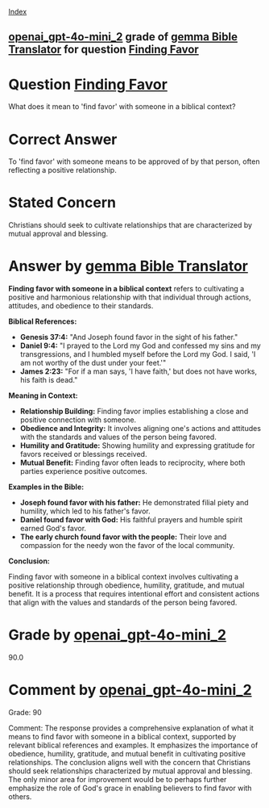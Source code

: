 
[Index](../../../../index.md)
## [openai_gpt-4o-mini_2](../../../grading_models/openai_gpt-4o-mini_2.md) grade of [gemma Bible Translator](../../../answering_models/gemma_Bible_Translator.md) for question [Finding Favor](../../../questions/Finding_Favor.md)

# Question [Finding Favor](../../../questions/Finding_Favor.md)
What does it mean to 'find favor' with someone in a biblical context?

# Correct Answer
To 'find favor' with someone means to be approved of by that person, often reflecting a positive relationship.

# Stated Concern
Christians should seek to cultivate relationships that are characterized by mutual approval and blessing.

# Answer by [gemma Bible Translator](../../../answering_models/gemma_Bible_Translator.md)
**Finding favor with someone in a biblical context** refers to cultivating a positive and harmonious relationship with that individual through actions, attitudes, and obedience to their standards. 

**Biblical References:**

* **Genesis 37:4:** "And Joseph found favor in the sight of his father."
* **Daniel 9:4:** "I prayed to the Lord my God and confessed my sins and my transgressions, and I humbled myself before the Lord my God. I said, 'I am not worthy of the dust under your feet.'"
* **James 2:23:** "For if a man says, 'I have faith,' but does not have works, his faith is dead."

**Meaning in Context:**

* **Relationship Building:** Finding favor implies establishing a close and positive connection with someone. 
* **Obedience and Integrity:** It involves aligning one's actions and attitudes with the standards and values of the person being favored.
* **Humility and Gratitude:** Showing humility and expressing gratitude for favors received or blessings received.
* **Mutual Benefit:** Finding favor often leads to reciprocity, where both parties experience positive outcomes.

**Examples in the Bible:**

* **Joseph found favor with his father:** He demonstrated filial piety and humility, which led to his father's favor.
* **Daniel found favor with God:** His faithful prayers and humble spirit earned God's favor.
* **The early church found favor with the people:** Their love and compassion for the needy won the favor of the local community.

**Conclusion:**

Finding favor with someone in a biblical context involves cultivating a positive relationship through obedience, humility, gratitude, and mutual benefit. It is a process that requires intentional effort and consistent actions that align with the values and standards of the person being favored.

# Grade by [openai_gpt-4o-mini_2](../../../grading_models/openai_gpt-4o-mini_2.md)
90.0

# Comment by [openai_gpt-4o-mini_2](../../../grading_models/openai_gpt-4o-mini_2.md)
Grade: 90

Comment: The response provides a comprehensive explanation of what it means to find favor with someone in a biblical context, supported by relevant biblical references and examples. It emphasizes the importance of obedience, humility, gratitude, and mutual benefit in cultivating positive relationships. The conclusion aligns well with the concern that Christians should seek relationships characterized by mutual approval and blessing. The only minor area for improvement would be to perhaps further emphasize the role of God's grace in enabling believers to find favor with others.
